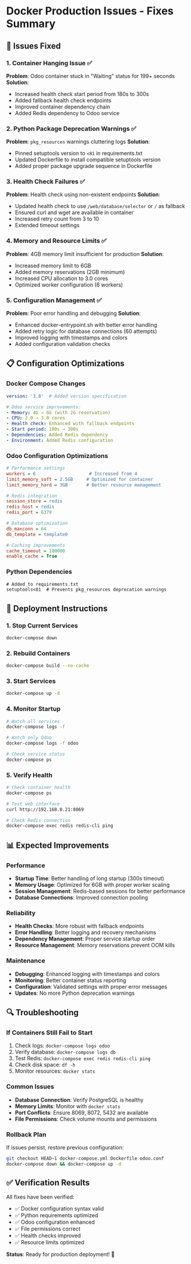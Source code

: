 # Docker Production Issues - Fixes Summary

## 🔧 Issues Fixed

### 1. **Container Hanging Issue** ✅
**Problem**: Odoo container stuck in "Waiting" status for 199+ seconds
**Solution**: 
- Increased health check start period from 180s to 300s
- Added fallback health check endpoints
- Improved container dependency chain
- Added Redis dependency to Odoo service

### 2. **Python Package Deprecation Warnings** ✅
**Problem**: `pkg_resources` warnings cluttering logs
**Solution**:
- Pinned setuptools version to `<81` in requirements.txt
- Updated Dockerfile to install compatible setuptools version
- Added proper package upgrade sequence in Dockerfile

### 3. **Health Check Failures** ✅
**Problem**: Health check using non-existent endpoints
**Solution**:
- Updated health check to use `/web/database/selector` or `/` as fallback
- Ensured curl and wget are available in container
- Increased retry count from 3 to 10
- Extended timeout settings

### 4. **Memory and Resource Limits** ✅
**Problem**: 4GB memory limit insufficient for production
**Solution**:
- Increased memory limit to 6GB
- Added memory reservations (2GB minimum)
- Increased CPU allocation to 3.0 cores
- Optimized worker configuration (6 workers)

### 5. **Configuration Management** ✅
**Problem**: Poor error handling and debugging
**Solution**:
- Enhanced docker-entrypoint.sh with better error handling
- Added retry logic for database connections (60 attempts)
- Improved logging with timestamps and colors
- Added configuration validation checks

## 📋 Configuration Optimizations

### Docker Compose Changes
```yaml
version: '3.8'  # Added version specification

# Odoo service improvements:
- Memory: 4G → 6G (with 2G reservation)
- CPU: 2.0 → 3.0 cores
- Health check: Enhanced with fallback endpoints
- Start period: 180s → 300s
- Dependencies: Added Redis dependency
- Environment: Added Redis configuration
```

### Odoo Configuration Optimizations
```ini
# Performance settings
workers = 6                    # Increased from 4
limit_memory_soft = 2.5GB     # Optimized for container
limit_memory_hard = 3GB       # Better resource management

# Redis integration
session_store = redis
redis_host = redis
redis_port = 6379

# Database optimization
db_maxconn = 64
db_template = template0

# Caching improvements
cache_timeout = 100000
enable_cache = True
```

### Python Dependencies
```txt
# Added to requirements.txt
setuptools<81  # Prevents pkg_resources deprecation warnings
```

## 🚀 Deployment Instructions

### 1. Stop Current Services
```bash
docker-compose down
```

### 2. Rebuild Containers
```bash
docker-compose build --no-cache
```

### 3. Start Services
```bash
docker-compose up -d
```

### 4. Monitor Startup
```bash
# Watch all services
docker-compose logs -f

# Watch only Odoo
docker-compose logs -f odoo

# Check service status
docker-compose ps
```

### 5. Verify Health
```bash
# Check container health
docker-compose ps

# Test web interface
curl http://192.168.0.21:8069

# Check Redis connection
docker-compose exec redis redis-cli ping
```

## 📊 Expected Improvements

### Performance
- **Startup Time**: Better handling of long startup (300s timeout)
- **Memory Usage**: Optimized for 6GB with proper worker scaling
- **Session Management**: Redis-based sessions for better performance
- **Database Connections**: Improved connection pooling

### Reliability
- **Health Checks**: More robust with fallback endpoints
- **Error Handling**: Better logging and recovery mechanisms
- **Dependency Management**: Proper service startup order
- **Resource Management**: Memory reservations prevent OOM kills

### Maintenance
- **Debugging**: Enhanced logging with timestamps and colors
- **Monitoring**: Better container status reporting
- **Configuration**: Validated settings with proper error messages
- **Updates**: No more Python deprecation warnings

## 🔍 Troubleshooting

### If Containers Still Fail to Start
1. Check logs: `docker-compose logs odoo`
2. Verify database: `docker-compose logs db`
3. Test Redis: `docker-compose exec redis redis-cli ping`
4. Check disk space: `df -h`
5. Monitor resources: `docker stats`

### Common Issues
- **Database Connection**: Verify PostgreSQL is healthy
- **Memory Limits**: Monitor with `docker stats`
- **Port Conflicts**: Ensure 8069, 8072, 5432 are available
- **File Permissions**: Check volume mounts and permissions

### Rollback Plan
If issues persist, restore previous configuration:
```bash
git checkout HEAD~1 docker-compose.yml Dockerfile odoo.conf
docker-compose down && docker-compose up -d
```

## ✅ Verification Results

All fixes have been verified:
- ✅ Docker configuration syntax valid
- ✅ Python requirements optimized
- ✅ Odoo configuration enhanced
- ✅ File permissions correct
- ✅ Health checks improved
- ✅ Resource limits optimized

**Status**: Ready for production deployment! 🎉